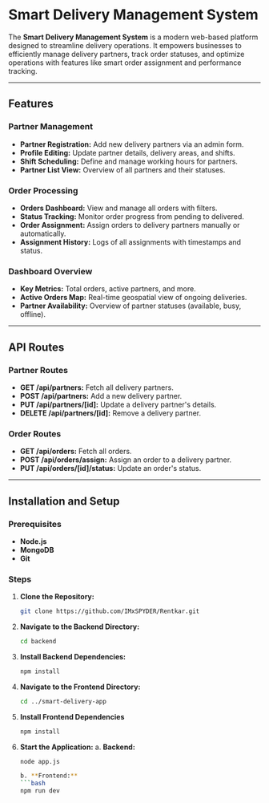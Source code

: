 # Smart Delivery Management System

The **Smart Delivery Management System** is a modern web-based platform designed to streamline delivery operations. It empowers businesses to efficiently manage delivery partners, track order statuses, and optimize operations with features like smart order assignment and performance tracking.

---

## Features

### Partner Management
- **Partner Registration:** Add new delivery partners via an admin form.
- **Profile Editing:** Update partner details, delivery areas, and shifts.
- **Shift Scheduling:** Define and manage working hours for partners.
- **Partner List View:** Overview of all partners and their statuses.

### Order Processing
- **Orders Dashboard:** View and manage all orders with filters.
- **Status Tracking:** Monitor order progress from pending to delivered.
- **Order Assignment:** Assign orders to delivery partners manually or automatically.
- **Assignment History:** Logs of all assignments with timestamps and status.

### Dashboard Overview
- **Key Metrics:** Total orders, active partners, and more.
- **Active Orders Map:** Real-time geospatial view of ongoing deliveries.
- **Partner Availability:** Overview of partner statuses (available, busy, offline).

---

## API Routes

### Partner Routes
- **GET /api/partners:** Fetch all delivery partners.
- **POST /api/partners:** Add a new delivery partner.
- **PUT /api/partners/[id]:** Update a delivery partner's details.
- **DELETE /api/partners/[id]:** Remove a delivery partner.

### Order Routes
- **GET /api/orders:** Fetch all orders.
- **POST /api/orders/assign:** Assign an order to a delivery partner.
- **PUT /api/orders/[id]/status:** Update an order's status.

---

## Installation and Setup

### Prerequisites
- **Node.js**  
- **MongoDB**  
- **Git**  

### Steps
1. **Clone the Repository:**  
   ```bash
   git clone https://github.com/IMxSPYDER/Rentkar.git

2. **Navigate to the Backend Directory:**  
   ```bash
   cd backend

3. **Install Backend Dependencies:**  
   ```bash
   npm install

4. **Navigate to the Frontend Directory:**  
   ```bash
   cd ../smart-delivery-app

5. **Install Frontend Dependencies**  
   ```bash
   npm install

6. **Start the Application:**
   a. **Backend:** 
      ```bash
      node app.js

   b. **Frontend:**
      ```bash
      npm run dev
